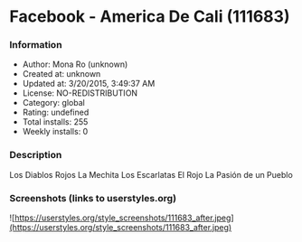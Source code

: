# Facebook - America De Cali (111683)

### Information
- Author: Mona Ro (unknown)
- Created at: unknown
- Updated at: 3/20/2015, 3:49:37 AM
- License: NO-REDISTRIBUTION
- Category: global
- Rating: undefined
- Total installs: 255
- Weekly installs: 0


### Description
Los Diablos Rojos
La Mechita
Los Escarlatas
El Rojo
La Pasión de un Pueblo


### Screenshots (links to userstyles.org)
![https://userstyles.org/style_screenshots/111683_after.jpeg](https://userstyles.org/style_screenshots/111683_after.jpeg)


